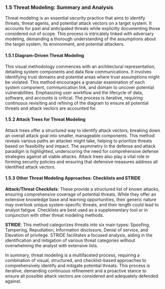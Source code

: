 ### 1.5 Threat Modeling: Summary and Analysis

Threat modeling is an essential security practice that aims to identify threats, threat agents, and potential attack vectors on a target system. It accounts for past and anticipated threats while explicitly documenting those considered out of scope. This process is intricately linked with adversary modeling, demanding a thorough understanding of the assumptions about the target system, its environment, and potential attackers.

#### 1.5.1 Diagram-Driven Threat Modeling
This visual methodology commences with an architectural representation, detailing system components and data flow communications. It involves identifying trust domains and potential areas where trust assumptions might be violated. This method encourages a granular examination of each system component, communication link, and domain to uncover potential vulnerabilities. Emphasizing user workflow and the lifecycle of data, software, and accounts is critical. The process is iterative, requiring continuous revisiting and refining of the diagram to ensure all potential threats and attack vectors are accounted for.

#### 1.5.2 Attack Trees for Threat Modeling
Attack trees offer a structured way to identify attack vectors, breaking down an overall attack goal into smaller, manageable components. This method reveals various paths an attacker might take, helping to prioritize threats based on feasibility and impact. The asymmetry in the defense and attack paradigm is highlighted, underscoring the need for comprehensive defense strategies against all viable attacks. Attack trees also play a vital role in forming security policies and ensuring that defensive measures address all identified attack vectors.

#### 1.5.3 Other Threat Modeling Approaches: Checklists and STRIDE
**Attack/Threat Checklists**: These provide a structured list of known attacks, ensuring comprehensive coverage of potential threats. While they offer an extensive knowledge base and learning opportunities, their generic nature may overlook unique system-specific threats, and their length could lead to analyst fatigue. Checklists are best used as a supplementary tool or in conjunction with other threat modeling methods.

**STRIDE**: This method categorizes threats into six main types: Spoofing, Tampering, Repudiation, Information disclosure, Denial of service, and Elevation of privilege. STRIDE facilitates a focused analysis, aiding in the identification and mitigation of various threat categories without overwhelming the analyst with extensive lists.

In summary, threat modeling is a multifaceted process, requiring a combination of visual, structured, and checklist-based approaches to comprehensively identify and mitigate potential threats. This process is iterative, demanding continuous refinement and a proactive stance to ensure all possible attack vectors are considered and adequately defended against.
